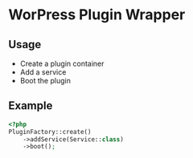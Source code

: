 # WorPress Plugin Wrapper

## Usage

* Create a plugin container
* Add a service
* Boot the plugin

## Example
```php
<?php
PluginFactory::create()
    ->addService(Service::class)
    ->boot();
```
